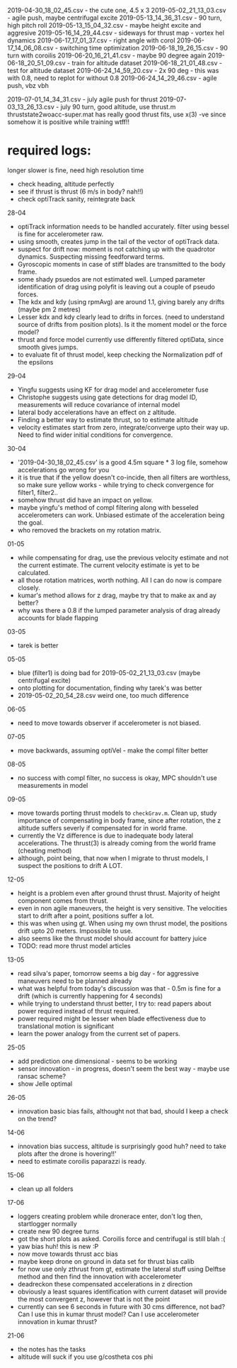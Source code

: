 2019-04-30_18_02_45.csv - the cute one, 4.5 x 3
2019-05-02_21_13_03.csv - agile push, maybe centrifugal excite
2019-05-13_14_36_31.csv - 90 turn, high pitch roll
2019-05-13_15_04_32.csv - maybe height excite and aggresive
2019-05-16_14_29_44.csv - sideways for thrust map - vortex hel dynamics
2019-06-17_17_01_37.csv - right angle with corol
2019-06-17_14_06_08.csv - switching time optimization
2019-06-18_19_26_15.csv - 90 turn with coroilis
2019-06-20_16_21_41.csv - maybe 90 degree again
2019-06-18_20_51_09.csv - train for altitude dataset
2019-06-18_21_01_48.csv - test for altitude dataset
2019-06-24_14_59_20.csv - 2x 90 deg - this was with 0.8, need to replot for without 0.8
2019-06-24_14_29_46.csv - agile push, vbz vbh

2019-07-01_14_34_31.csv - july agile push for thrust
2019-07-03_13_26_13.csv - july 90 turn, good altitude, use thrust.m
thruststate2woacc-super.mat has really good thrust fits, use x(3) -ve since somehow it is positive while training wtff!!


# required logs: 
longer slower is fine, need high resolution time
- check heading, altitude perfectly
- see if thrust is thrust (6 m/s in body? nah!!) 
- check optiTrack sanity, reintegrate back


28-04
- optiTrack information needs to be handled accurately. filter using bessel is fine for accelerometer raw. 
- using smooth, creates jump in the tail of the vector of optiTrack data. 
- suspect for drift now: moment is not catching up with the quadrotor dynamics. Suspecting missing feedforward terms. 
- Gyroscopic moments in case of stiff blades are transmitted to the body frame.
- some shady psuedos are not estimated well. Lumped parameter identification of drag using polyfit is leaving out a couple of pseudo forces.
- The kdx and kdy (using rpmAvg) are around 1.1, giving barely any drifts (maybe pm 2 metres)
- Lesser kdx and kdy clearly lead to drifts in forces. (need to understand source of drifts from position plots). Is it the moment model or the force model?
- thrust and force model currently use differently filtered optiData, since smooth gives jumps. 
- to evaluate fit of thrust model, keep checking the Normalization pdf of the epsilons

29-04
- Yingfu suggests using KF for drag model and accelerometer fuse
- Christophe suggests using gate detections for drag model ID, measurements will reduce covariance of internal model
- lateral body accelerations have an effect on z altitude. 
- Finding a better way to estimate thrust, so to estimate altitude
- velocity estimates start from zero, integrate/converge upto their way up. Need to find wider initial conditions for convergence.

30-04
- '2019-04-30_18_02_45.csv' is a good 4.5m square * 3 log file, somehow accelerations go wrong for you
- it is true that if the yellow doesn't co-incide, then all filters are worthless, so make sure yellow works - 
  while trying to check convergence for filter1, filter2..
- somehow thrust did have an impact on yellow. 
- maybe yingfu's method of compl filtering along with besseled accelerometers can work. Unbiased estimate of the acceleration being the goal.
- who removed the brackets on my rotation matrix. 

01-05
- while compensating for drag, use the previous velocity estimate and not the current estimate. The current velocity estimate is yet to be calculated.
- all those rotation matrices, worth nothing. All I can do now is compare closely. 
- kumar's method allows for z drag, maybe try that to make ax and ay better?
- why was there a 0.8 if the lumped parameter analysis of drag already accounts for blade flapping

03-05
- tarek is better

05-05
- blue (filter1) is doing bad for 2019-05-02_21_13_03.csv (maybe centrifugal excite)
- onto plotting for documentation, finding why tarek's was better
- 2019-05-02_20_54_28.csv weird one, too much difference

06-05
- need to move towards observer if accelerometer is not biased. 

07-05
- move backwards, assuming optiVel - make the compl filter better

08-05
- no success with compl filter, no success is okay, MPC shouldn't use measurements in model

09-05
- move towards porting thrust models to `checkGrav.m`. Clean up, study importance of compensating in body frame, since after rotation, the z altitude suffers severly if compensated for in world frame.
- currently the Vz difference is due to inadequate body lateral accelerations. The thrust(3) is already coming from the world frame (cheating method)
- although, point being, that now when I migrate to thrust models, I suspect the positions to drift A LOT. 

12-05
- height is a problem even after ground thrust thrust. Majority of height component comes from thrust. 
- even in non agile maneuvers, the height is very sensitive. The velocities start to drift after a point, positions suffer a lot.
- this was when using gt. When using my own thrust model, the positions drift upto 20 meters. Impossible to use. 
- also seems like the thrust model should account for battery juice
- TODO: read more thrust model articles

13-05
- read silva's paper, tomorrow seems a big day - for aggressive maneuvers need to be planned already
- what was helpful from today's discussion was that - 0.5m is fine for a drift (which is currently happening for 4 seconds)
- while trying to understand thrust better, I try to: read papers about power required instead of thrust required. 
- power required might be lesser when blade effectiveness due to translational motion is significant
- learn the power analogy from the current set of papers.

25-05
- add prediction one dimensional - seems to be working
- sensor innovation - in progress, doesn't seem the best way - maybe use ransac scheme?
- show Jelle optimal

26-05
- innovation basic bias fails, althought not that bad, should I keep a check on the trend?

14-06 
- innovation bias success, altitude is surprisingly good huh? need to take plots after the drone is hovering!!'
- need to estimate coroilis paparazzi is ready. 

15-06 
- clean up all folders

17-06
- loggers creating problem while dronerace enter, don't log then, startlogger normally
- create new 90 degree turns
- got the short plots as asked. Coroilis force and centrifugal is still blah :( 
- yaw bias huh! this is new :P
- now move towards thrust acc bias
- maybe keep drone on ground in data set for thrust bias calib
- for now use only zthrust from gt, estimate the lateral stuff using Delftse method and then find the innovation with accelerometer
- deadreckon these compensated accelerations in z direction 
- obviously a least squares identification with current dataset will provide the most convergent z, however that is not the point
- currently can see 6 seconds in future with 30 cms difference, not bad? Can I use this in kumar thrust model? Can I use accelerometer innovation in kumar thrust?

21-06
- the notes has the tasks
- altitude will suck if you use g/costheta cos phi
